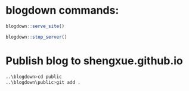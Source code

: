 # blogdown commands:

``` R
blogdown::serve_site()
```

``` R
blogdown::stop_server()
```

# Publish blog to shengxue.github.io

``` bash
..\blogdown>cd public
..\blogdown\public>git add .
```